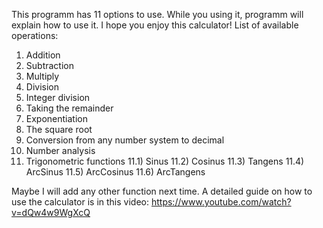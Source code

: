 This programm has 11 options to use. While you using it, programm will explain how to use it.
I hope you enjoy this calculator!
List of available operations:
1) Addition
2) Subtraction
3) Multiply
4) Division
5) Integer division
6) Taking the remainder
7) Exponentiation
8) The square root
9) Conversion from any number system to decimal
10) Number analysis
11)  Trigonometric functions
    11.1) Sinus
    11.2) Cosinus
    11.3) Tangens
    11.4) ArcSinus
    11.5) ArcCosinus
    11.6) ArcTangens

Maybe I will add any other function next time.
A detailed guide on how to use the calculator is in this video: https://www.youtube.com/watch?v=dQw4w9WgXcQ
